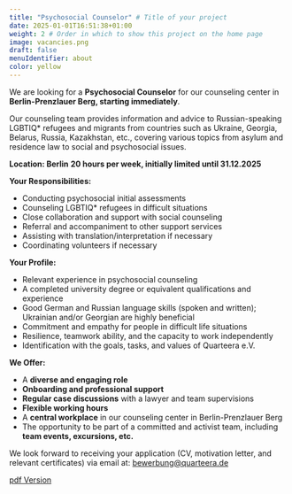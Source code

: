 ```yaml
---
title: "Psychosocial Counselor" # Title of your project
date: 2025-01-01T16:51:38+01:00
weight: 2 # Order in which to show this project on the home page
image: vacancies.png
draft: false
menuIdentifier: about
color: yellow
---
```


We are looking for a **Psychosocial Counselor** for our counseling center in **Berlin-Prenzlauer Berg, starting immediately**.

Our counseling team provides information and advice to Russian-speaking LGBTIQ* refugees and migrants from countries such as Ukraine, Georgia, Belarus, Russia, Kazakhstan, etc., covering various topics from asylum and residence law to social and psychosocial issues.

**Location: Berlin** **20 hours per week, initially limited until 31.12.2025**

**Your Responsibilities:**

- Conducting psychosocial initial assessments
- Counseling LGBTIQ* refugees in difficult situations
- Close collaboration and support with social counseling
- Referral and accompaniment to other support services
- Assisting with translation/interpretation if necessary
- Coordinating volunteers if necessary

**Your Profile:**

- Relevant experience in psychosocial counseling
- A completed university degree or equivalent qualifications and experience
- Good German and Russian language skills (spoken and written); Ukrainian and/or Georgian are highly beneficial
- Commitment and empathy for people in difficult life situations
- Resilience, teamwork ability, and the capacity to work independently
- Identification with the goals, tasks, and values of Quarteera e.V.

**We Offer:**

- A **diverse and engaging role**
- **Onboarding and professional support**
- **Regular case discussions** with a lawyer and team supervisions
- **Flexible working hours**
- A **central workplace** in our counseling center in Berlin-Prenzlauer Berg
- The opportunity to be part of a committed and activist team, including **team events, excursions, etc.**

We look forward to receiving your application (CV, motivation letter, and relevant certificates) via email at: [bewerbung@quarteera.de](mailto:bewerbung@quarteera.de)

[pdf Version](https://quarteera.de/files/stelle/Stellenausschreibung_Psychosoziale_Beratung.pdf)

